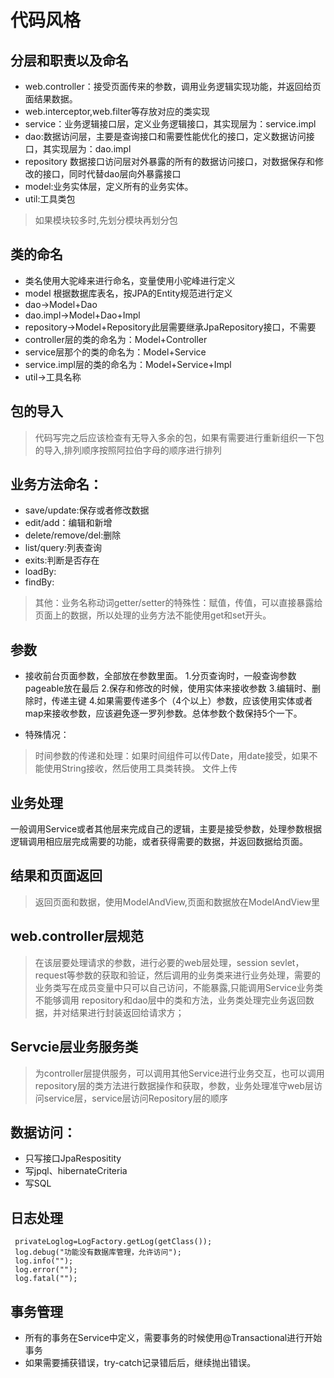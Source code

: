 # 代码风格
## 分层和职责以及命名

* web.controller：接受页面传来的参数，调用业务逻辑实现功能，并返回给页面结果数据。
* web.interceptor,web.filter等存放对应的类实现
* service：业务逻辑接口层，定义业务逻辑接口，其实现层为：service.impl
* dao:数据访问层，主要是查询接口和需要性能优化的接口，定义数据访问接口，其实现层为：dao.impl
* repository 数据接口访问层对外暴露的所有的数据访问接口，对数据保存和修改的接口，同时代替dao层向外暴露接口
* model:业务实体层，定义所有的业务实体。
* util:工具类包

> 如果模块较多时,先划分模块再划分包
 
## 类的命名
* 类名使用大驼峰来进行命名，变量使用小驼峰进行定义
* model 根据数据库表名，按JPA的Entity规范进行定义
* dao->Model+Dao
* dao.impl->Model+Dao+Impl
* repository->Model+Repository此层需要继承JpaRepository接口，不需要
* controller层的类的命名为：Model+Controller
* service层那个的类的命名为：Model+Service
* service.impl层的类的命名为：Model+Service+Impl
* util->工具名称

## 包的导入
> 代码写完之后应该检查有无导入多余的包，如果有需要进行重新组织一下包的导入,排列顺序按照阿拉伯字母的顺序进行排列


## 业务方法命名：
* save/update:保存或者修改数据
* edit/add：编辑和新增
* delete/remove/del:删除
* list/query:列表查询
* exits:判断是否存在
* loadBy:
* findBy:
> 其他：业务名称动词getter/setter的特殊性：赋值，传值，可以直接暴露给页面上的数据，所以处理的业务方法不能使用get和set开头。

## 参数

* 接收前台页面参数，全部放在参数里面。
1.分页查询时，一般查询参数pageable放在最后
2.保存和修改的时候，使用实体来接收参数
3.编辑时、删除时，传递主键
4.如果需要传递多个（4个以上）参数，应该使用实体或者map来接收参数，应该避免逐一罗列参数。总体参数个数保持5个一下。

* 特殊情况：
> 时间参数的传递和处理：如果时间组件可以传Date，用date接受，如果不能使用String接收，然后使用工具类转换。
文件上传

## 业务处理
一般调用Service或者其他层来完成自己的逻辑，主要是接受参数，处理参数根据逻辑调用相应层完成需要的功能，或者获得需要的数据，并返回数据给页面。

## 结果和页面返回
> 返回页面和数据，使用ModelAndView,页面和数据放在ModelAndView里

## web.controller层规范

> 在该层要处理请求的参数，进行必要的web层处理，session sevlet，request等参数的获取和验证，然后调用的业务类来进行业务处理，需要的业务类写在成员变量中只可以自己访问，不能暴露,只能调用Service业务类不能够调用 repository和dao层中的类和方法，业务类处理完业务返回数据，并对结果进行封装返回给请求方；

## Servcie层业务服务类

> 为controller层提供服务，可以调用其他Service进行业务交互，也可以调用repository层的类方法进行数据操作和获取，参数，业务处理准守web层访问service层，service层访问Repository层的顺序

## 数据访问：
* 只写接口JpaRespositity
* 写jpql、hibernateCriteria
* 写SQL

## 日志处理
```
 privateLoglog=LogFactory.getLog(getClass());
 log.debug("功能没有数据库管理，允许访问");
 log.info("");
 log.error("");
 log.fatal("");
 ```

## 事务管理
* 所有的事务在Service中定义，需要事务的时候使用@Transactional进行开始事务
* 如果需要捕获错误，try-catch记录错后后，继续抛出错误。
